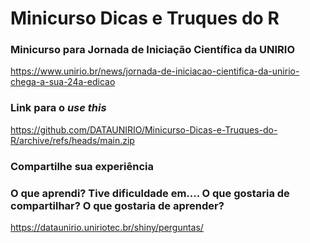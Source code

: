 # Minicurso Dicas e Truques do R

### Minicurso para Jornada de Iniciação Científica da UNIRIO
https://www.unirio.br/news/jornada-de-iniciacao-cientifica-da-unirio-chega-a-sua-24a-edicao


### Link para o *use this*
https://github.com/DATAUNIRIO/Minicurso-Dicas-e-Truques-do-R/archive/refs/heads/main.zip


### **Compartilhe sua experiência**
### O que aprendi? Tive dificuldade em.... O que gostaria de compartilhar? O que gostaria de aprender?
https://dataunirio.uniriotec.br/shiny/perguntas/


